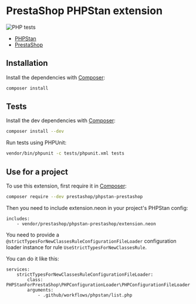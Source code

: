 # PrestaShop PHPStan extension

![PHP tests](https://github.com/matks/phpstan-prestashop/workflows/PHP%20tests/badge.svg)

* [PHPStan](https://phpstan.org/)
* [PrestaShop](https://github.com/prestashop/prestashop)

## Installation

Install the dependencies with [Composer](https://getcomposer.org/):
```bash
composer install
```

## Tests

Install the dev dependencies with [Composer](https://getcomposer.org/):
```bash
composer install --dev
```

Run tests using PHPUnit:
```bash
vendor/bin/phpunit -c tests/phpunit.xml tests
```

## Use for a project

To use this extension, first require it in [Composer](https://getcomposer.org/):

```bash
composer require --dev prestashop/phpstan-prestashop
```

Then you need to include extension.neon in your project's PHPStan config:

```neon
includes:
    - vendor/prestashop/phpstan-prestashop/extension.neon
```

You need to provide a `@strictTypesForNewClassesRuleConfigurationFileLoader` configuration loader instance for rule `UseStrictTypesForNewClassesRule`.

You can do it like this:

```neon
services:
	strictTypesForNewClassesRuleConfigurationFileLoader:
		class: PHPStanForPrestaShop\PHPConfigurationLoader\PHPConfigurationFileLoader
		arguments:
			- .github/workflows/phpstan/list.php
```
